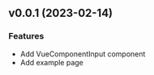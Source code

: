 [//]: Features
[//]: Updated
[//]: BugFixes
[//]: PerformanceImprovements
[//]: CodeRefactoring
[//]: BREAKINGCHANGES


## v0.0.1 (2023-02-14)
### Features
- Add VueComponentInput component
- Add example page

